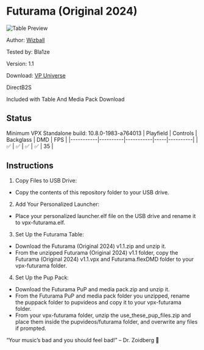 # Futurama (Original 2024)

![Table Preview](https://github.com/Bla1ze/vpx-images/blob/main/vpx-futurama.png)

Author: [Wizball](https://vpuniverse.com/profile/16604-wizball/) 

Tested by: Bla1ze 

Version: 1.1

Download: [VP Universe](https://vpuniverse.com/files/file/18010-futurama-original-2024/)

DirectB2S

Included with Table And Media Pack Download


## Status 

Minimum VPX Standalone build: 10.8.0-1983-a764013
| Playfield | Controls | Backglass | DMD | FPS | 
|-----------|----------|-----------|-----|----------|
| :white_check_mark: | :white_check_mark: | :white_check_mark: | :white_check_mark: | 35 |

## Instructions

 1. Copy Files to USB Drive:
 
- Copy the contents of this repository folder to your USB drive.
	
 2.	Add Your Personalized Launcher:
    
- Place your personalized launcher.elf file on the USB drive and rename it to vpx-futurama.elf.
	
 3.	Set Up the Futurama Table:
    
- Download the Futurama (Original 2024) v1.1.zip and unzip it.
- From the unzipped Futurama (Original 2024) v1.1 folder, copy the Futurama (Original 2024) v1.1.vpx and Futurama.flexDMD folder to your vpx-futurama folder.

 4.	Set Up the Pup Pack:
    
- Download the Futurama PuP and media pack.zip and unzip it.
- From the Futurama PuP and media pack folder you unzipped, rename the puppack folder to pupvideos and copy it to your vpx-futurama folder.
- From your vpx-futurama folder, unzip the use_these_pup_files.zip and place them inside the pupvideos/futurama folder, and overwrite any files if prompted.

“Your music’s bad and you should feel bad!” – Dr. Zoidberg 🚀




